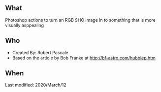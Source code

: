 ## What 
Photoshop actions to turn an RGB SHO image in to something that is more visually asppealing

## Who
* Created By: Robert Pascale
* Based on the article by Bob Franke at http://bf-astro.com/hubblep.htm


## When
  Last modified:  2020/March/12

